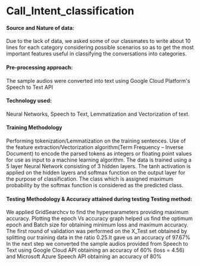 # Call_Intent_classification

#### Source and Nature of data: 
Due to the lack of data, we asked some of our classmates to write about 10 lines for each category considering  possible scenarios so as to get the most important features useful in classifying the conversations into categories.
#### Pre-processing approach: 
The sample audios were converted into text using Google Cloud Platform's Speech to Text API
#### Technology used: 
Neural Networks, Speech to Text, Lemmatization and Vectorization of text.
 
#### Training Methodology 
Performing tokenization/Lemmatization on the training sentences. Use of the feature extraction/Vectorization algorithm(Term Frequency – Inverse Document) to encode the parsed tokens as integers or floating point values for use as input to a machine learning algorithm. The data is trained using a 5 layer Neural Network consisting of 3 hidden layers. The tanh activation is applied on the hidden layers and softmax function on the output layer for the purpose of classification. The class which is assigned maximum probability by the softmax function is considered as the predicted class.

#### Testing Methodology & Accuracy attained during testing Testing method: 
We applied GridSearchcv to find the hyperparameters providing maximum accuracy. Plotting the epoch Vs accuracy graph helped us find the optimum epoch and Batch size for obtaining minimum loss and maximum accuracy.
The first round of validation was performed on the X_Test set obtained by splitting our training data in the ratio 0.25.It gave us an accuracy of 97.67%
In the next step we converted the sample audios provided from Speech to Text using Google Cloud API obtaining an accuracy of 60% (loss = 4.56) and Microsoft Azure Speech API obtaining an accuracy of 80%


 
